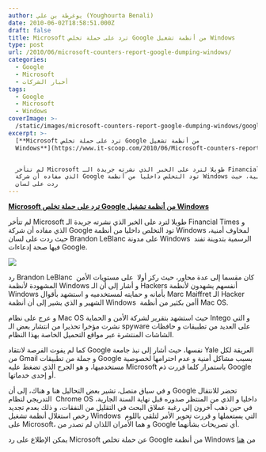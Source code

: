 ```yaml
---
author: يوغرطة بن علي (Youghourta Benali)
date: 2010-06-02T18:58:51.000Z
draft: false
title: Microsoft ترد على حملة تخلص Google من أنظمة تشغيل Windows
type: post
url: /2010/06/microsoft-counters-report-google-dumping-windows/
categories:
  - Google
  - Microsoft
  - أخبار الشركات
tags:
  - Google
  - Microsoft
  - Windows
coverImage: >-
  /static/images/microsoft-counters-report-google-dumping-windows/google-microsoft-e1275505107241.jpg
excerpt: >-
  [**Microsoft ترد على حملة تخلص Google من أنظمة تشغيل
  Windows**](https://www.it-scoop.com/2010/06/Microsoft-counters-report-Google-dumping-Windows)


  لم تتأخر Microsoft طويلا لترد على الخبر الذي نشرته جريدة الـ Financial Times و
  الذي مفاده أن شركة Google تود التخلص داخليا من أنظمة Windows لمخاوف أمنية، حيث
  ردت على لسان
---
```

[**Microsoft ترد على حملة تخلص Google من أنظمة تشغيل Windows**](https://www.it-scoop.com/2010/06/Microsoft-counters-report-Google-dumping-Windows)

لم تتأخر Microsoft طويلا لترد على الخبر الذي نشرته جريدة الـ Financial Times و الذي مفاده أن شركة Google تود التخلص داخليا من أنظمة Windows لمخاوف أمنية، حيث ردت على لسان Brandon LeBlanc على مدونة Windows  الرسمية بتدوينة تفند فيها صحة إدعاءات Google.

[](https://www.it-scoop.com/wp-content/uploads/2010/06/google-microsoft.jpg)![](/static/images/microsoft-counters-report-google-dumping-windows/google-microsoft-e1275505107241.jpg)

رد Brandon LeBlanc  كان مقسما إلى عدة محاور، حيث ركز أولا  على مستويات الأمن المشهودة لأنظمة Windows و أشار إلى أن الـ Hackers أنفسهم يشهدون لأنظمة Windows بأمانه و حمايته لمستخدميه و استشهد بأقوال Marc Maiffret الـ Hacker الشهير و الذي يشير إلى أن أنظمة Windows  أأمن بكثير من أنظمة Mac OS.

و عرج على نظام Mac OS حيث استشهد بتقرير لشركة الأمن و الحماية Intego و التي نشرت مؤخرا تحذيرا من انتشار بعض الـ spyware على العديد من تطبيقات و حافظات الشاشات المنتشرة عبر مواقع التحميل الخاصة بهذا النظام.

كما لم يفوت الفرصة لانتقاد Google نفسها، حيث أشار إلى نبذ جامعة Yale العريقة لكل من Gmail و جملة من تطبيقات Google بسبب مشاكل أمنية و عدم احترامها لخصوصية مستخدميها، و هو الجرح الذي تضغط عليه Microsoft باستمرار كلما قررت ذم Google أو إحدى خدماتها.

و في سياق متصل، تشير بعض التحاليل هنا و هناك، إلى أن Google تحضر للانتقال التدريجي لنظام  Chrome OS داخليا و الذي من المنتظر صدوره قبل نهاية السنة الجارية، في حين ذهب آخرون إلى رغبة عملاق البحث في التقليل من النفقات، و ذلك بعدم تجديد رخص استغلال أنظمة تشغيل Windows  التي يستعملها و قررت تحوير الأمر لتلقي باللوم على Microsoft، و هما الأمران اللذان لم تصدر من Google أي تصريحات بشأنهما.

يمكن الإطلاع على رد Microsoft عن حملة تخلص Google من أنظمة Windows من [هنا](http://windowsteamblog.com/windows/b/bloggingwindows/archive/2010/06/01/windows-and-security-setting-the-record-straight.aspx)
